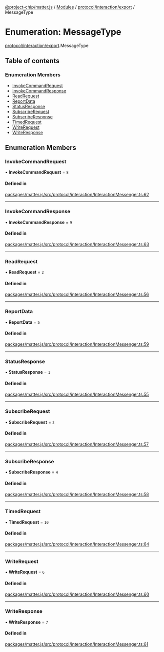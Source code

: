 [@project-chip/matter.js](../README.md) / [Modules](../modules.md) / [protocol/interaction/export](../modules/protocol_interaction_export.md) / MessageType

# Enumeration: MessageType

[protocol/interaction/export](../modules/protocol_interaction_export.md).MessageType

## Table of contents

### Enumeration Members

- [InvokeCommandRequest](protocol_interaction_export.MessageType.md#invokecommandrequest)
- [InvokeCommandResponse](protocol_interaction_export.MessageType.md#invokecommandresponse)
- [ReadRequest](protocol_interaction_export.MessageType.md#readrequest)
- [ReportData](protocol_interaction_export.MessageType.md#reportdata)
- [StatusResponse](protocol_interaction_export.MessageType.md#statusresponse)
- [SubscribeRequest](protocol_interaction_export.MessageType.md#subscriberequest)
- [SubscribeResponse](protocol_interaction_export.MessageType.md#subscriberesponse)
- [TimedRequest](protocol_interaction_export.MessageType.md#timedrequest)
- [WriteRequest](protocol_interaction_export.MessageType.md#writerequest)
- [WriteResponse](protocol_interaction_export.MessageType.md#writeresponse)

## Enumeration Members

### InvokeCommandRequest

• **InvokeCommandRequest** = ``8``

#### Defined in

[packages/matter.js/src/protocol/interaction/InteractionMessenger.ts:62](https://github.com/project-chip/matter.js/blob/be83914/packages/matter.js/src/protocol/interaction/InteractionMessenger.ts#L62)

___

### InvokeCommandResponse

• **InvokeCommandResponse** = ``9``

#### Defined in

[packages/matter.js/src/protocol/interaction/InteractionMessenger.ts:63](https://github.com/project-chip/matter.js/blob/be83914/packages/matter.js/src/protocol/interaction/InteractionMessenger.ts#L63)

___

### ReadRequest

• **ReadRequest** = ``2``

#### Defined in

[packages/matter.js/src/protocol/interaction/InteractionMessenger.ts:56](https://github.com/project-chip/matter.js/blob/be83914/packages/matter.js/src/protocol/interaction/InteractionMessenger.ts#L56)

___

### ReportData

• **ReportData** = ``5``

#### Defined in

[packages/matter.js/src/protocol/interaction/InteractionMessenger.ts:59](https://github.com/project-chip/matter.js/blob/be83914/packages/matter.js/src/protocol/interaction/InteractionMessenger.ts#L59)

___

### StatusResponse

• **StatusResponse** = ``1``

#### Defined in

[packages/matter.js/src/protocol/interaction/InteractionMessenger.ts:55](https://github.com/project-chip/matter.js/blob/be83914/packages/matter.js/src/protocol/interaction/InteractionMessenger.ts#L55)

___

### SubscribeRequest

• **SubscribeRequest** = ``3``

#### Defined in

[packages/matter.js/src/protocol/interaction/InteractionMessenger.ts:57](https://github.com/project-chip/matter.js/blob/be83914/packages/matter.js/src/protocol/interaction/InteractionMessenger.ts#L57)

___

### SubscribeResponse

• **SubscribeResponse** = ``4``

#### Defined in

[packages/matter.js/src/protocol/interaction/InteractionMessenger.ts:58](https://github.com/project-chip/matter.js/blob/be83914/packages/matter.js/src/protocol/interaction/InteractionMessenger.ts#L58)

___

### TimedRequest

• **TimedRequest** = ``10``

#### Defined in

[packages/matter.js/src/protocol/interaction/InteractionMessenger.ts:64](https://github.com/project-chip/matter.js/blob/be83914/packages/matter.js/src/protocol/interaction/InteractionMessenger.ts#L64)

___

### WriteRequest

• **WriteRequest** = ``6``

#### Defined in

[packages/matter.js/src/protocol/interaction/InteractionMessenger.ts:60](https://github.com/project-chip/matter.js/blob/be83914/packages/matter.js/src/protocol/interaction/InteractionMessenger.ts#L60)

___

### WriteResponse

• **WriteResponse** = ``7``

#### Defined in

[packages/matter.js/src/protocol/interaction/InteractionMessenger.ts:61](https://github.com/project-chip/matter.js/blob/be83914/packages/matter.js/src/protocol/interaction/InteractionMessenger.ts#L61)
